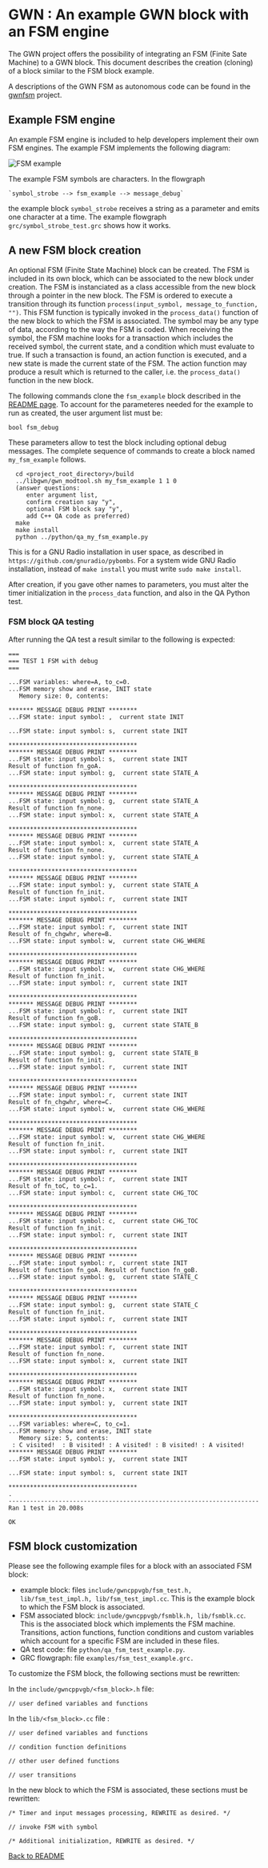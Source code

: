 # GWN : An example GWN block with an FSM engine

The GWN project offers the possibility of integrating an FSM (Finite Sate Machine) to a GWN block. This document describes the creation (cloning) of a block similar to the FSM block example.

A descriptions of the GWN FSM as autonomous code can be found in the [gwnfsm](https://github.com/vagonbar/gwnfsm) project.

## Example FSM engine

An example FSM engine is included to help developers implement their own FSM engines. The example FSM implements the following diagram:

![FSM example](../Images/gwnfsm_test.png)

The example FSM symbols are characters. In the flowgraph

    `symbol_strobe --> fsm_example --> message_debug`

the example block `symbol_strobe` receives a string as a parameter and emits one character at a time. The example flowgraph `grc/symbol_strobe_test.grc` shows how it works.

## A new FSM block creation

An optional FSM (Finite State Machine) block can be created. The FSM is included in its own block, which can be associated to the new block under creation. The FSM is instanciated as a class accessible from the new block through a pointer in the new block. The FSM is ordered to execute a transition through its function `process(input_symbol, message_to_function, "")`. This FSM function is typically invoked in the `process_data()` function of the new block to which the FSM is associated. The symbol may be any type of data, according to the way the FSM is coded. When receiving the symbol, the FSM machine looks for a transaction which includes the received symbol, the current state, and a condition which must evaluate to true. If such a transaction is found, an action function is executed, and a new state is made the current state of the FSM. The action function may produce a result which is returned to the caller, i.e. the `process_data()` function in the new block.

The following commands clone the `fsm_example` block described in the [README page](../../README.md). To account for the parameteres needed for the example to run as created, the user argument list must be:

  `bool fsm_debug`

These parameters allow to test the block including optional debug messages. The complete sequence of commands to create a block named `my_fsm_example` follows.

```
  cd <project_root_directory>/build
  ../libgwn/gwn_modtool.sh my_fsm_example 1 1 0
  (answer questions:
     enter argument list,
     confirm creation say "y",
     optional FSM block say "y",
     add C++ QA code as preferred)
  make
  make install
  python ../python/qa_my_fsm_example.py
```

This is for a GNU Radio installation in user space, as described in 
 `https://github.com/gnuradio/pybombs`.
For a system wide GNU Radio installation, instead of `make install` you must write `sudo make install`.

After creation, if you gave other names to parameters, you must alter the timer initialization in the `process_data` function, and also in the QA Python test. 

### FSM block QA testing

After running the QA test a result similar to the following is expected:

```
===
=== TEST 1 FSM with debug 
===

...FSM variables: where=A, to_c=0. 
...FSM memory show and erase, INIT state
   Memory size: 0, contents:

******* MESSAGE DEBUG PRINT ********
...FSM state: input symbol: ,  current state INIT

...FSM state: input symbol: s,  current state INIT

************************************
******* MESSAGE DEBUG PRINT ********
...FSM state: input symbol: s,  current state INIT
Result of function fn_goA. 
...FSM state: input symbol: g,  current state STATE_A

************************************
******* MESSAGE DEBUG PRINT ********
...FSM state: input symbol: g,  current state STATE_A
Result of function fn_none. 
...FSM state: input symbol: x,  current state STATE_A

************************************
******* MESSAGE DEBUG PRINT ********
...FSM state: input symbol: x,  current state STATE_A
Result of function fn_none. 
...FSM state: input symbol: y,  current state STATE_A

************************************
******* MESSAGE DEBUG PRINT ********
...FSM state: input symbol: y,  current state STATE_A
Result of function fn_init. 
...FSM state: input symbol: r,  current state INIT

************************************
******* MESSAGE DEBUG PRINT ********
...FSM state: input symbol: r,  current state INIT
Result of fn_chgwhr, where=B. 
...FSM state: input symbol: w,  current state CHG_WHERE

************************************
******* MESSAGE DEBUG PRINT ********
...FSM state: input symbol: w,  current state CHG_WHERE
Result of function fn_init. 
...FSM state: input symbol: r,  current state INIT

************************************
******* MESSAGE DEBUG PRINT ********
...FSM state: input symbol: r,  current state INIT
Result of function fn_goB. 
...FSM state: input symbol: g,  current state STATE_B

************************************
******* MESSAGE DEBUG PRINT ********
...FSM state: input symbol: g,  current state STATE_B
Result of function fn_init. 
...FSM state: input symbol: r,  current state INIT

************************************
******* MESSAGE DEBUG PRINT ********
...FSM state: input symbol: r,  current state INIT
Result of fn_chgwhr, where=C. 
...FSM state: input symbol: w,  current state CHG_WHERE

************************************
******* MESSAGE DEBUG PRINT ********
...FSM state: input symbol: w,  current state CHG_WHERE
Result of function fn_init. 
...FSM state: input symbol: r,  current state INIT

************************************
******* MESSAGE DEBUG PRINT ********
...FSM state: input symbol: r,  current state INIT
Result of fn_toC, to_c=1. 
...FSM state: input symbol: c,  current state CHG_TOC

************************************
******* MESSAGE DEBUG PRINT ********
...FSM state: input symbol: c,  current state CHG_TOC
Result of function fn_init. 
...FSM state: input symbol: r,  current state INIT

************************************
******* MESSAGE DEBUG PRINT ********
...FSM state: input symbol: r,  current state INIT
Result of function fn_goA. Result of function fn_goB. 
...FSM state: input symbol: g,  current state STATE_C

************************************
******* MESSAGE DEBUG PRINT ********
...FSM state: input symbol: g,  current state STATE_C
Result of function fn_init. 
...FSM state: input symbol: r,  current state INIT

************************************
******* MESSAGE DEBUG PRINT ********
...FSM state: input symbol: r,  current state INIT
Result of function fn_none. 
...FSM state: input symbol: x,  current state INIT

************************************
******* MESSAGE DEBUG PRINT ********
...FSM state: input symbol: x,  current state INIT
Result of function fn_none. 
...FSM state: input symbol: y,  current state INIT

************************************
...FSM variables: where=C, to_c=1. 
...FSM memory show and erase, INIT state
   Memory size: 5, contents:
 : C visited!  : B visited! : A visited! : B visited! : A visited!
******* MESSAGE DEBUG PRINT ********
...FSM state: input symbol: y,  current state INIT

...FSM state: input symbol: s,  current state INIT

************************************
.
----------------------------------------------------------------------
Ran 1 test in 20.008s

OK
```

## FSM block customization

Please see the following example files for a block with an associated FSM block:
* example block: files `include/gwncppvgb/fsm_test.h, lib/fsm_test_impl.h, lib/fsm_test_impl.cc`. This is the example block to which the FSM block is associated.
* FSM associated block: `include/gwncppvgb/fsmblk.h, lib/fsmblk.cc`. This is the associated block which implements the FSM machine. Transitions, action functions, function conditions and custom variables which account for a specific FSM are included in these files.
* QA test code: file `python/qa_fsm_test_example.py`.
* GRC flowgraph: file `examples/fsm_test_example.grc.`

To customize the FSM block, the following sections must be rewritten:

In the `include/gwncppvgb/<fsm_block>.h` file:

`// user defined variables and functions` 

In the `lib/<fsm_block>.cc` file :

`// user defined variables and functions`

`// condition function definitions`

`// other user defined functions`

`// user transitions`

In the new block to which the FSM is associated, these sections must be rewritten:

`/* Timer and input messages processing, REWRITE as desired. */`

`// invoke FSM with symbol`

`/* Additional initialization, REWRITE as desired. */`

[Back to README](../../README.md)

